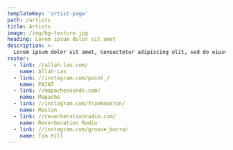 ```yaml
---
templateKey: 'artist-page'
path: /artists
title: Artists
image: /img/bg-texture.jpg
heading: Lorem ipsum dolor sit amet
description: >-
  Lorem ipsum dolor sit amet, consectetur adipiscing elit, sed do eiusmod tempor incididunt ut labore et dolore magna aliqua.
roster:
  - link: //allah-las.com/
    name: Allah-Las
  - link: //instagram.com/paint_/
    name: PAINT
  - link: //mapachesounds.com/
    name: Mapache
  - link: //instagram.com/frankmaston/
    name: Maston
  - link: //reverberationradio.com/
    name: Reverberation Radio
  - link: //instagram.com/groove_burro/
    name: Tim Hill
---
```


